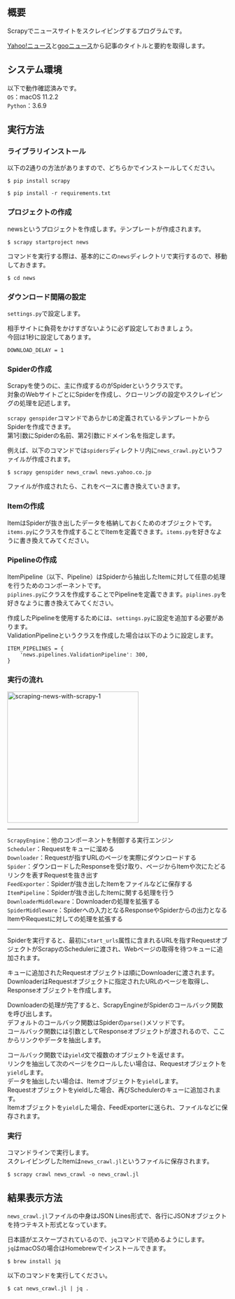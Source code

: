 ## 概要
Scrapyでニュースサイトをスクレイピングするプログラムです。

[Yahoo!ニュース](https://news.yahoo.co.jp/)と[gooニュース](https://news.goo.ne.jp/)から記事のタイトルと要約を取得します。



## システム環境
以下で動作確認済みです。  
`OS`：macOS 11.2.2  
`Python`：3.6.9



## 実行方法
### ライブラリインストール
以下の2通りの方法がありますので、どちらかでインストールしてください。
```
$ pip install scrapy
```
```
$ pip install -r requirements.txt
```


### プロジェクトの作成
newsというプロジェクトを作成します。テンプレートが作成されます。
```
$ scrapy startproject news
```

コマンドを実行する際は、基本的にこの`news`ディレクトリで実行するので、移動しておきます。
```
$ cd news
```


### ダウンロード間隔の設定
`settings.py`で設定します。

相手サイトに負荷をかけすぎないように必ず設定しておきましょう。  
今回は1秒に設定してあります。
```
DOWNLOAD_DELAY = 1
```


### Spiderの作成
Scrapyを使うのに、主に作成するのがSpiderというクラスです。  
対象のWebサイトごとにSpiderを作成し、クローリングの設定やスクレイピングの処理を記述します。  

`scrapy genspider`コマンドであらかじめ定義されているテンプレートからSpiderを作成できます。  
第1引数にSpiderの名前、第2引数にドメイン名を指定します。

例えば、以下のコマンドでは`spiders`ディレクトリ内に`news_crawl.py`というファイルが作成されます。
```
$ scrapy genspider news_crawl news.yahoo.co.jp
```

ファイルが作成されたら、これをベースに書き換えていきます。


### Itemの作成
ItemはSpiderが抜き出したデータを格納しておくためのオブジェクトです。  
`items.py`にクラスを作成することでItemを定義できます。`items.py`を好きなように書き換えてみてください。


### Pipelineの作成
ItemPipeline（以下、Pipeline）はSpiderから抽出したItemに対して任意の処理を行うためのコンポーネントです。  
`piplines.py`にクラスを作成することでPipelineを定義できます。`piplines.py`を好きなように書き換えてみてください。

作成したPipelineを使用するためには、`settings.py`に設定を追加する必要があります。  
ValidationPipelineというクラスを作成した場合は以下のように設定します。
```
ITEM_PIPELINES = {
    'news.pipelines.ValidationPipeline': 300,
}
```

### 実行の流れ
<img width="300" alt="scraping-news-with-scrapy-1" src="https://user-images.githubusercontent.com/62325937/128610987-1661844c-1eb2-480e-8b82-b6ec18694fc9.jpg">

***
`ScrapyEngine`：他のコンポーネントを制御する実行エンジン  
`Scheduler`：Requestをキューに溜める  
`Downloader`：Requestが指すURLのページを実際にダウンロードする  
`Spider`：ダウンロードしたResponseを受け取り、ページからItemや次にたどるリンクを表すRequestを抜き出す  
`FeedExporter`：Spiderが抜き出したItemをファイルなどに保存する  
`ItemPipeline`：Spiderが抜き出したItemに関する処理を行う  
`DownloaderMiddleware`：Downloaderの処理を拡張する  
`SpiderMiddleware`：Spiderへの入力となるResponseやSpiderからの出力となるItemやRequestに対しての処理を拡張する
***

Spiderを実行すると、最初に`start_urls`属性に含まれるURLを指すRequestオブジェクトがScrapyのSchedulerに渡され、Webページの取得を待つキューに追加されます。

キューに追加されたRequestオブジェクトは順にDownloaderに渡されます。  
DownloaderはRequestオブジェクトに指定されたURLのページを取得し、Responseオブジェクトを作成します。

Downloaderの処理が完了すると、ScrapyEngineがSpiderのコールバック関数を呼び出します。  
デフォルトのコールバック関数はSpiderの`parse()`メソッドです。  
コールバック関数には引数としてResponseオブジェクトが渡されるので、ここからリンクやデータを抽出します。

コールバック関数では`yield`文で複数のオブジェクトを返せます。  
リンクを抽出して次のページをクロールしたい場合は、Requestオブジェクトを`yield`します。  
データを抽出したい場合は、Itemオブジェクトを`yield`します。  
Requestオブジェクトをyieldした場合、再びSchedulerのキューに追加されます。  
Itemオブジェクトを`yield`した場合、FeedExporterに送られ、ファイルなどに保存されます。


### 実行
コマンドラインで実行します。  
スクレイピングしたItemは`news_crawl.jl`というファイルに保存されます。
```
$ scrapy crawl news_crawl -o news_crawl.jl
```


## 結果表示方法
`news_crawl.jl`ファイルの中身はJSON Lines形式で、各行にJSONオブジェクトを持つテキスト形式となっています。

日本語がエスケープされているので、`jq`コマンドで読めるようにします。  
`jq`はmacOSの場合はHomebrewでインストールできます。
```
$ brew install jq
```

以下のコマンドを実行してください。
```
$ cat news_crawl.jl | jq .
```
